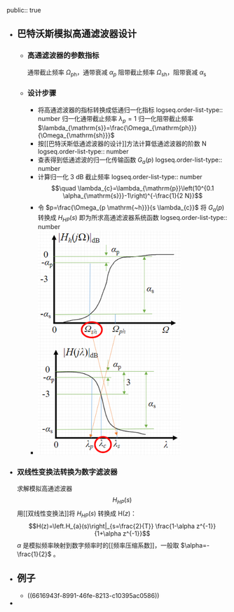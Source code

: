 public:: true

- ## 巴特沃斯模拟高通滤波器设计
	- ### 高通滤波器的参数指标
	  通带截止频率 $\Omega_{\mathrm{ph}}$，通带衰减 $\alpha_{p}$ 
	  阻带截止频率 ${\Omega}_{\mathrm{sh}}$，阻带衰减 $\alpha_{\mathrm{s}}$
	- ### 设计步骤
		- 将高通滤波器的指标转换成低通归一化指标
		  logseq.order-list-type:: number
		  归一化通带截止频率 $\lambda_{p}=1$ 
		  归一化阻带截止频率 $\lambda_{\mathrm{s}}=\frac{\Omega_{\mathrm{ph}}}{\Omega_{\mathrm{sh}}}$
		- 按[[巴特沃斯低通滤波器的设计]]方法计算低通滤波器的阶数 $\mathrm{N}$
		  logseq.order-list-type:: number
		- 查表得到低通滤波的归一化传输函数 $G_{a}(p)$ 
		  logseq.order-list-type:: number
		- 计算归一化 $3 \mathrm{~dB}$ 截止频率 
		  logseq.order-list-type:: number
		  $$\quad \lambda_{c}=\lambda_{\mathrm{p}}\left(10^{0.1 \alpha_{\mathrm{s}}}-1\right)^{-\frac{1}{2 N}}$$
		- 令 $p=\frac{\Omega_{p \mathrm{~h}}}{s \lambda_{c}}$ 将 $G_{a}(p)$ 转换成 $H_{H P}(s)$ 即为所求高通滤波器系统函数
		  logseq.order-list-type:: number
		- ![image.png](../assets/image_1712755629635_0.png)
- ### 双线性变换法转换为数字滤波器
  求解模拟高通滤波器 $$H_{H P}(s)$$ 用[[双线性变换法]]将 $H_{H P}(s)$ 转换成 $\mathrm{H}(z)$：
  $$H(z)=\left.H_{a}(s)\right|_{s=\frac{2}{T}} \frac{1-\alpha z^{-1}}{1+\alpha z^{-1}}$$
   $\alpha$ 是模拟频率映射到数字频率时的[[频率压缩系数]]，一般取 $\alpha=-\frac{1}{2}$ 。
- ## 例子
	- ((6616943f-8991-46fe-8213-c10395ac0586))
-